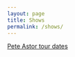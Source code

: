 ```yaml
---
layout: page
title: Shows
permalink: /shows/
---
```


<a href="http://www.songkick.com/artists/4439533" class="songkick-widget" data-theme="light" data-detect-style="true" data-background-color="transparent">Pete Astor tour dates</a>
<script src="//widget.songkick.com/widget.js"></script>
